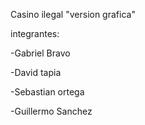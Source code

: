 Casino ilegal "version grafica"

integrantes: 

-Gabriel Bravo

-David tapia

-Sebastian ortega

-Guillermo Sanchez
